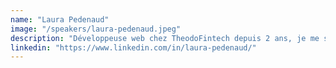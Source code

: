 ```yaml
---
name: "Laura Pedenaud"
image: "/speakers/laura-pedenaud.jpeg"
description: "Développeuse web chez TheodoFintech depuis 2 ans, je me spécialise dans Angular et la résolution de bugs complexes. Passionnée par le debugging, j'ai développé une bonne compréhension des mécanismes internes d'Angular, que je partage à travers des formations et des articles techniques. Cette transmission de connaissances a permis de réduire de 50% les bugs récurrents au sein de trois équipes, notamment sur des projets réalisés en collaboration avec Bpifrance. Parallèlement, je me passionne de prise de parole en public et je participe régulièrement à des concours d'éloquence."
linkedin: "https://www.linkedin.com/in/laura-pedenaud/"
---
```

